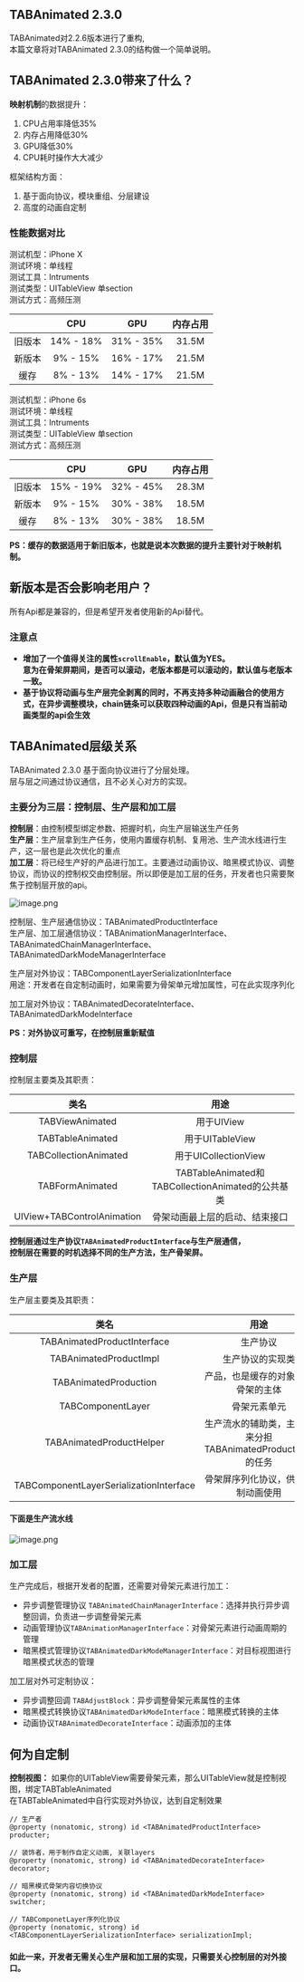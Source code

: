 ## TABAnimated 2.3.0

TABAnimated对2.2.6版本进行了重构,   
本篇文章将对TABAnimated 2.3.0的结构做一个简单说明。  


## TABAnimated 2.3.0带来了什么？

**映射机制**的数据提升：

1. CPU占用率降低35%  
2. 内存占用降低30%  
3. GPU降低30%
4. CPU耗时操作大大减少

框架结构方面：  

1. 基于面向协议，模块重组、分层建设
2. 高度的动画自定制  

### 性能数据对比

测试机型：iPhone X   
测试环境：单线程  
测试工具：Intruments  
测试类型：UITableView 单section  
测试方式：高频压测

|    | CPU  | GPU  | 内存占用 |
| :----:| :----: |:----:|:----:|
| 旧版本  | 14% - 18%|31% - 35%|31.5M|
| 新版本  | 9% - 15% |16% - 17%|21.5M|
| 缓存    | 8% - 13% |14% - 17%|21.5M|


测试机型：iPhone 6s  
测试环境：单线程  
测试工具：Intruments  
测试类型：UITableView 单section  
测试方式：高频压测

|    | CPU  | GPU | 内存占用 |
|  :----:  | :----: |:----: |:----: |
| 旧版本  | 15% - 19%|32% - 45%|28.3M|
| 新版本  | 9% - 15% |30% - 38%|18.5M|
| 缓存   | 8% - 13% |30% - 38%|18.5M|

**PS：缓存的数据适用于新旧版本，也就是说本次数据的提升主要针对于映射机制。**

## 新版本是否会影响老用户？

所有Api都是兼容的，但是希望开发者使用新的Api替代。 

### 注意点

- **增加了一个值得关注的属性`scrollEnable`，默认值为YES。  
意为在骨架屏期间，是否可以滚动，老版本都是可以滚动的，默认值与老版本一致。**
- **基于协议将动画与生产层完全剥离的同时，不再支持多种动画融合的使用方式，在异步调整模块，chain链条可以获取四种动画的Api，但是只有当前动画类型的api会生效**

## TABAnimated层级关系

TABAnimated 2.3.0 基于面向协议进行了分层处理。  
层与层之间通过协议通信，且不必关心对方的实现。

### **主要分为三层：控制层、生产层和加工层**

**控制层**：由控制模型绑定参数、把握时机，向生产层输送生产任务  
**生产层**：生产层拿到生产任务，使用内置缓存机制、复用池、生产流水线进行生产，这一层也是此次优化的重点   
**加工层**：将已经生产好的产品进行加工。主要通过动画协议、暗黑模式协议、调整协议，而协议的控制权交由控制层。所以即便是加工层的任务，开发者也只需要聚焦于控制层开放的api。

![image.png](https://upload-images.jianshu.io/upload_images/5632003-078402807f9578dc?imageMogr2/auto-orient/strip%7CimageView2/2/w/1240)

控制层、生产层通信协议：TABAnimatedProductInterface  
生产层、加工层通信协议：TABAnimationManagerInterface、TABAnimatedChainManagerInterface、TABAnimatedDarkModeManagerInterface

生产层对外协议：TABComponentLayerSerializationInterface  
用途：开发者在自定制动画时，如果需要为骨架单元增加属性，可在此实现序列化

加工层对外协议：TABAnimatedDecorateInterface、TABAnimatedDarkModeInterface

**PS：对外协议可重写，在控制层重新赋值**

### 控制层 

控制层主要类及其职责：

|  类名  | 用途  |
|  :----: | :----: |
| TABViewAnimated  | 用于UIView  |
| TABTableAnimated  | 用于UITableView  |
| TABCollectionAnimated  | 用于UICollectionView  |
| TABFormAnimated  | TABTableAnimated和TABCollectionAnimated的公共基类   |
|UIView+TABControlAnimation| 骨架动画最上层的启动、结束接口|

**控制层通过生产协议`TABAnimatedProductInterface`与生产层通信，**  
**控制层在需要的时机选择不同的生产方法，生产骨架屏。**

### 生产层

生产层主要类及其职责：

|  类名  | 用途  |
|  :----: | :----: |
| TABAnimatedProductInterface  | 生产协议  |
| TABAnimatedProductImpl  | 生产协议的实现类 |
| TABAnimatedProduction  | 产品，也是缓存的对象，是骨架的主体  |
| TABComponentLayer  | 骨架元素单元   |
| TABAnimatedProductHelper  | 生产流水的辅助类，主要用来分担TABAnimatedProductImpl的任务   |
|TABComponentLayerSerializationInterface|骨架屏序列化协议，供自定制动画使用|

#### 下面是生产流水线

![image.png](https://upload-images.jianshu.io/upload_images/5632003-639455a9b1ce2da2?imageMogr2/auto-orient/strip%7CimageView2/2/w/1240)


### 加工层  

生产完成后，根据开发者的配置，还需要对骨架元素进行加工：
  
- 异步调整管理协议     `TABAnimatedChainManagerInterface`：选择并执行异步调整回调，负责进一步调整骨架元素   
- 动画管理协议`TABAnimationManagerInterface`：对骨架元素进行动画周期的管理  
- 暗黑模式管理协议`TABAnimatedDarkModeManagerInterface`：对目标视图进行暗黑模式状态的管理  

加工层对外可定制协议：

- 异步调整回调 `TABAdjustBlock`：异步调整骨架元素属性的主体
- 暗黑模式转换协议`TABAnimatedDarkModeInterface`：暗黑模式转换的主体
- 动画协议`TABAnimatedDecorateInterface`：动画添加的主体


## 何为自定制

**控制视图：** 如果你的UITableView需要骨架元素，那么UITableView就是控制视图，绑定TABTableAnimated  
在TABTableAnimated中自行实现对外协议，达到自定制效果

```
// 生产者
@property (nonatomic, strong) id <TABAnimatedProductInterface> producter;

// 装饰者，用于制作自定义动画, 关联layers
@property (nonatomic, strong) id <TABAnimatedDecorateInterface> decorator;

// 暗黑模式骨架内容切换协议
@property (nonatomic, strong) id <TABAnimatedDarkModeInterface> switcher;

// TABComponetLayer序列化协议
@property (nonatomic, strong) id <TABComponentLayerSerializationInterface> serializationImpl;
```

#### **如此一来，开发者无需关心生产层和加工层的实现，只需要关心控制层的对外接口。**